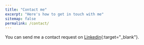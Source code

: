 ```yaml
---
title: "Contact me"
excerpt: "Here's how to get in touch with me"
sitemap: false
permalink: /contact/
---
```


You can send me a contact request on [Linkedin](https://www.linkedin.com/in/lorenzogrande87/){:target="_blank"}.